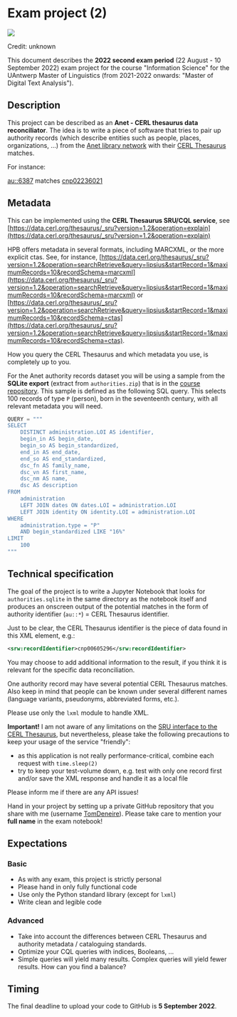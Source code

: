 # Exam project (2)

![](images/project.jpeg)

Credit: unknown

This document describes the **2022 second exam period** (22 August - 10 September 2022) exam project for the course "Information Science" for the UAntwerp Master of Linguistics (from 2021-2022 onwards: "Master of Digital Text Analysis").

## Description

This project can be described as an **Anet - CERL thesaurus data reconciliator**. The idea is to write a piece of software that tries to pair up  authority records (which describe entities such as people, places, organizations, ...) from the [Anet library network](https://en.wikipedia.org/wiki/Brocade_Library_Services)  with their [CERL Thesaurus](https://data.cerl.org/thesaurus/_search) matches.

For instance:

[au::6387](https://anet.be/record/isaarua/au::6387/E) matches [cnp02236021](https://data.cerl.org/thesaurus/cnp02236021)

## Metadata

This can be implemented using the **CERL Thesaurus SRU/CQL service**, see [https://data.cerl.org/thesaurus/_sru?version=1.2&operation=explain](https://data.cerl.org/thesaurus/_sru?version=1.2&operation=explain)

HPB offers metadata in several formats, including MARCXML, or the more explicit ctas. See, for instance, [https://data.cerl.org/thesaurus/_sru?version=1.2&operation=searchRetrieve&query=lipsius&startRecord=1&maximumRecords=10&recordSchema=marcxml](https://data.cerl.org/thesaurus/_sru?version=1.2&operation=searchRetrieve&query=lipsius&startRecord=1&maximumRecords=10&recordSchema=marcxml) or [https://data.cerl.org/thesaurus/_sru?version=1.2&operation=searchRetrieve&query=lipsius&startRecord=1&maximumRecords=10&recordSchema=ctas](https://data.cerl.org/thesaurus/_sru?version=1.2&operation=searchRetrieve&query=lipsius&startRecord=1&maximumRecords=10&recordSchema=ctas).

How you query the CERL Thesaurus and which metadata you use, is completely up to you.

For the Anet authority records dataset you will be using a sample from the **SQLite  export** (extract from `authorities.zip`) that is in the [course repository](https://github.com/TomDeneire/InformationScience/tree/main/course/data). This sample is defined as the following SQL query. This selects 100 records of type `P` (person), born in the seventeenth century, with all relevant metadata you will need.

``` python
QUERY = """
SELECT
    DISTINCT administration.LOI AS identifier,
    begin_in AS begin_date,
    begin_so AS begin_standardized,
    end_in AS end_date,
    end_so AS end_standardized,
    dsc_fn AS family_name,
    dsc_vn AS first_name,
    dsc_nm AS name,
    dsc AS description
FROM
    administration
    LEFT JOIN dates ON dates.LOI = administration.LOI
    LEFT JOIN identity ON identity.LOI = administration.LOI
WHERE
    administration.type = "P"
    AND begin_standardized LIKE "16%"
LIMIT
    100
"""
```

## Technical specification

The goal of the project is to write a Jupyter Notebook that looks for `authorities.sqlite` in the same directory as the notebook itself and produces an onscreen output of the potential matches in the form of authority identifier (`au::*`) = CERL Thesaurus identifier.

Just to be clear, the CERL Thesaurus identifier is the piece of data found in this XML element, e.g.:

``` xml
<srw:recordIdentifier>cnp00605296</srw:recordIdentifier>
```

You may choose to add additional information to the result, if you think it is relevant for the specific data reconciliation.

One authority record may have several potential CERL Thesaurus matches. Also keep in mind that people can be known under several different names (language variants, pseudonyms, abbreviated forms, etc.).

Please use only the `lxml` module to handle XML.

**Important!** I am not aware of any limitations on the [SRU interface to the CERL Thesaurus](https://www.cerl.org/resources/cerl_thesaurus/sru), but nevertheless, please take the following precautions to keep your usage of the service "friendly":

- as this application is not really performance-critical, combine each request with `time.sleep(2)`
- try to keep your test-volume down, e.g. test with only one record first and/or save the XML response and handle it as a local file

Please inform me if there are any API issues!

Hand in your project by setting up a private GitHub repository that you share with me (username [TomDeneire](https://github.com/TomDeneire)). Please take care to mention your **full name** in the exam notebook!

## Expectations

### Basic

- As with any exam, this project is strictly personal
- Please hand in only fully functional code
- Use only the Python standard library (except for `lxml`)
- Write clean and legible code

### Advanced

- Take into account the differences between CERL Thesaurus and authority metadata / cataloguing standards.
- Optimize your CQL queries with indices, Booleans, ...
- Simple queries will yield many results. Complex queries will yield fewer results. How can you find a balance?

## Timing

The final deadline to upload your code to GitHub is **5 September 2022**.
